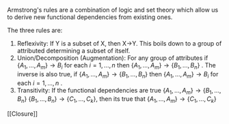 Armstrong's rules are a combination of logic and set theory which allow us to derive new functional dependencies from existing ones.

The three rules are: 
1. Reflexivity: 
	If Y is a subset of X, then X->Y.
	This boils down to a group of attributed determining a subset of itself.
2. Union/Decomposition (Augmentation):
	For any group of attributes if $\{A_1,...,A_m\}\rightarrow B_i$   for each $i=1,...,n$ then  $\{A_1,...,A_m\}\rightarrow \{B_1,...,B_n\}$ . The inverse is also true, if $\{A_1,...,A_m\}\rightarrow \{B_1,...,B_n\}$ then $\{A_1,...,A_m\}\rightarrow B_i$   for each $i=1,...,n$ .
3. Transitivity:
	If the functional dependencies are true $\{A_1,...,A_m\}\rightarrow \{B_1,...,B_n\}$
	$\{B_1,...,B_n\}\rightarrow \{C_1,...,C_k\}$, then its true that $\{A_1,...,A_m\}\rightarrow \{C_1,...,C_k\}$


[[Closure]]

